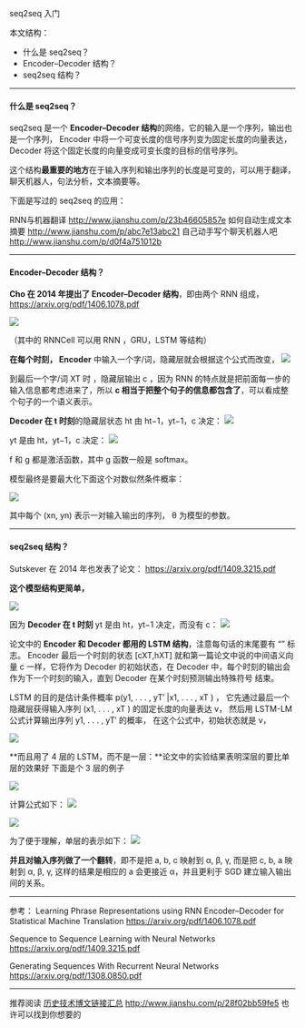 seq2seq 入门

本文结构：

- 什么是 seq2seq？
- Encoder–Decoder 结构？
- seq2seq 结构？

---

#### 什么是 seq2seq？

seq2seq 是一个 **Encoder–Decoder 结构**的网络，它的输入是一个序列，输出也是一个序列， Encoder 中将一个可变长度的信号序列变为固定长度的向量表达，Decoder 将这个固定长度的向量变成可变长度的目标的信号序列。

这个结构**最重要的地方**在于输入序列和输出序列的长度是可变的，可以用于翻译，聊天机器人，句法分析，文本摘要等。

下面是写过的 seq2seq 的应用：

RNN与机器翻译
http://www.jianshu.com/p/23b46605857e
如何自动生成文本摘要
http://www.jianshu.com/p/abc7e13abc21
自己动手写个聊天机器人吧
http://www.jianshu.com/p/d0f4a751012b

---

#### Encoder–Decoder 结构？

**Cho 在 2014 年提出了 Encoder–Decoder 结构**，即由两个 RNN 组成，
https://arxiv.org/pdf/1406.1078.pdf

![](http://upload-images.jianshu.io/upload_images/1667471-016a0979117ebe7d.png?imageMogr2/auto-orient/strip%7CimageView2/2/w/1240)

（其中的 RNNCell 可以用 RNN ，GRU，LSTM 等结构）

**在每个时刻， Encoder** 中输入一个字/词，隐藏层就会根据这个公式而改变，
![](http://upload-images.jianshu.io/upload_images/1667471-4a9452b442a61fc7.png?imageMogr2/auto-orient/strip%7CimageView2/2/w/1240)

到最后一个字/词 XT 时 ，隐藏层输出 c ，因为 RNN 的特点就是把前面每一步的输入信息都考虑进来了，所以 **c 相当于把整个句子的信息都包含了**，可以看成整个句子的一个语义表示。

**Decoder 在 t 时刻**的隐藏层状态 ht 由 ht−1，yt−1，c 决定：
![](http://upload-images.jianshu.io/upload_images/1667471-5538b5486dd4b754.png?imageMogr2/auto-orient/strip%7CimageView2/2/w/1240)

yt 是由 ht，yt−1，c 决定：
![](http://upload-images.jianshu.io/upload_images/1667471-eec4bce3474f038f.png?imageMogr2/auto-orient/strip%7CimageView2/2/w/1240)

f 和 g 都是激活函数，其中 g 函数一般是 softmax。

模型最终是要最大化下面这个对数似然条件概率：

![](http://upload-images.jianshu.io/upload_images/1667471-00f8786ca402cbd3.png?imageMogr2/auto-orient/strip%7CimageView2/2/w/1240)

其中每个  (xn, yn) 表示一对输入输出的序列， θ 为模型的参数。

---

#### seq2seq 结构？

Sutskever 在 2014 年也发表了论文：
https://arxiv.org/pdf/1409.3215.pdf

**这个模型结构更简单，**

![](http://upload-images.jianshu.io/upload_images/1667471-458e7ba0fbeaa902.png?imageMogr2/auto-orient/strip%7CimageView2/2/w/1240)

因为 **Decoder 在 t 时刻** yt 是由 ht，yt−1 决定，而没有 c：
![](http://upload-images.jianshu.io/upload_images/1667471-9054dfa5318163fd.png?imageMogr2/auto-orient/strip%7CimageView2/2/w/1240)

论文中的 **Encoder 和 Decoder 都用的 LSTM 结构**，注意每句话的末尾要有  “<EOS>” 标志。 Encoder 最后一个时刻的状态 [cXT,hXT] 就和第一篇论文中说的中间语义向量 c 一样，它将作为 Decoder 的初始状态，在 Decoder 中，每个时刻的输出会作为下一个时刻的输入，直到 Decoder 在某个时刻预测输出特殊符号 <END> 结束。

LSTM 的目的是估计条件概率 p(y1, . . . , yT′ |x1, . . . , xT ) ，
它先通过最后一个隐藏层获得输入序列  (x1, . . . , xT ) 的固定长度的向量表达 v，
然后用 LSTM-LM 公式计算输出序列 y1, . . . , yT′ 的概率，
在这个公式中，初始状态就是 v，

![](http://upload-images.jianshu.io/upload_images/1667471-35ebc854841a743d.png?imageMogr2/auto-orient/strip%7CimageView2/2/w/1240)

**而且用了 4 层的 LSTM，而不是一层：**论文中的实验结果表明深层的要比单层的效果好
下面是个 3 层的例子

![](http://upload-images.jianshu.io/upload_images/1667471-dc52883e89b07014.png?imageMogr2/auto-orient/strip%7CimageView2/2/w/1240)

计算公式如下：
![](http://upload-images.jianshu.io/upload_images/1667471-23afe94736d80956.png?imageMogr2/auto-orient/strip%7CimageView2/2/w/1240)

![](http://upload-images.jianshu.io/upload_images/1667471-8db786dbf9972914.png?imageMogr2/auto-orient/strip%7CimageView2/2/w/1240)

为了便于理解，单层的表示如下：
![](http://upload-images.jianshu.io/upload_images/1667471-d555778e04c97dd8.png?imageMogr2/auto-orient/strip%7CimageView2/2/w/1240)


**并且对输入序列做了一个翻转**，即不是把 a, b, c 映射到 α, β, γ, 而是把 c, b, a 映射到 α, β, γ, 这样的结果是相应的 a 会更接近 α，并且更利于  SGD 建立输入输出间的关系。

---

参考：
Learning Phrase Representations using RNN Encoder–Decoder
for Statistical Machine Translation
https://arxiv.org/pdf/1406.1078.pdf

Sequence to Sequence Learning
with Neural Networks
https://arxiv.org/pdf/1409.3215.pdf

Generating Sequences With
Recurrent Neural Networks
https://arxiv.org/pdf/1308.0850.pdf

---
推荐阅读 [历史技术博文链接汇总](http://www.jianshu.com/p/28f02bb59fe5)
http://www.jianshu.com/p/28f02bb59fe5
也许可以找到你想要的
